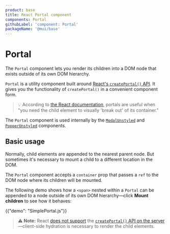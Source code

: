 ```yaml
---
product: base
title: React Portal component
components: Portal
githubLabel: 'component: Portal'
packageName: '@mui/base'
---
```


# Portal

<p class="description">The <code>Portal</code> component lets you render its children into a DOM node that exists outside of its own DOM hierarchy.</p>

`Portal` is a utility component built around [React's `createPortal()` API](https://reactjs.org/docs/portals.html).
It gives you the functionality of `createPortal()` in a convenient component form.

> 💡 According to [the React documentation](https://reactjs.org/docs/portals.html), portals are useful when "you need the child element to visually 'break out' of its container."

The `Portal` component is used internally by the [`ModalUnstyled`](/components/modal/) and [`PopperUnstyled`](/components/popper/) components.

## Basic usage

Normally, child elements are appended to the nearest parent node.
But sometimes it's necessary to mount a child to a different location in the DOM.

The `Portal` component accepts a `container` prop that passes a `ref` to the DOM node where its children will be mounted.

The following demo shows how a `<span>` nested within a `Portal` can be appended to a node outside of its own DOM hierarchy—click **Mount children** to see how it behaves:

{{"demo": "SimplePortal.js"}}

> ⚠️ **Note:** React [does not support](https://github.com/facebook/react/issues/13097) the [`createPortal()` API on the server](https://reactjs.org/docs/portals.html)—client-side hydration is necessary to render the child elements.
